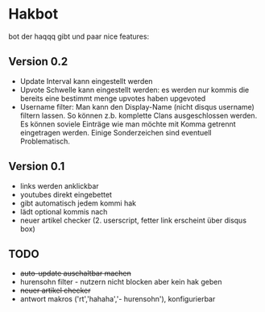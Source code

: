 # Hakbot

bot der haqqq gibt und paar nice features:

## Version 0.2

- Update Interval kann eingestellt werden
- Upvote Schwelle kann eingestellt werden: es werden nur kommis die bereits eine bestimmt menge upvotes haben upgevoted
- Username filter: Man kann den Display-Name (nicht disqus username) filtern lassen. So können z.b. komplette Clans ausgeschlossen werden. Es können soviele Einträge wie man möchte mit Komma getrennt eingetragen werden. Einige Sonderzeichen sind eventuell Problematisch. 

## Version 0.1

- links werden anklickbar
- youtubes direkt eingebettet
- gibt automatisch jedem kommi hak
- lädt optional kommis nach
- neuer artikel checker (2. userscript, fetter link erscheint über disqus box)

## TODO

- ~~auto-update auschaltbar machen~~
- hurensohn filter - nutzern nicht blocken aber kein hak geben
- ~~neuer artikel checker~~
- antwort makros ('rt','hahaha','- hurensohn'), konfigurierbar
